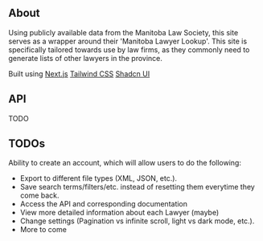 ## About

Using publicly available data from the Manitoba Law Society, this site serves as a wrapper around their 'Manitoba Lawyer Lookup'.
This site is specifically tailored towards use by law firms, as they commonly need to generate lists of other lawyers in the province.

Built using
[Next.js](https://nextjs.org/)
[Tailwind CSS](https://tailwindcss.com)
[Shadcn UI](https://ui.shadcn.com/)

## API

TODO

## TODOs

Ability to create an account, which will allow users to do the following:
   - Export to different file types (XML, JSON, etc.).
   - Save search terms/filters/etc. instead of resetting them everytime they come back.
   - Access the API and corresponding documentation
   - View more detailed information about each Lawyer (maybe)
   - Change settings (Pagination vs infinite scroll, light vs dark mode, etc.).
   - More to come
